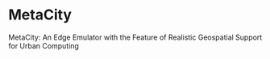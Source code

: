 # MetaCity
MetaCity: An Edge Emulator with the Feature of Realistic Geospatial Support for Urban Computing
